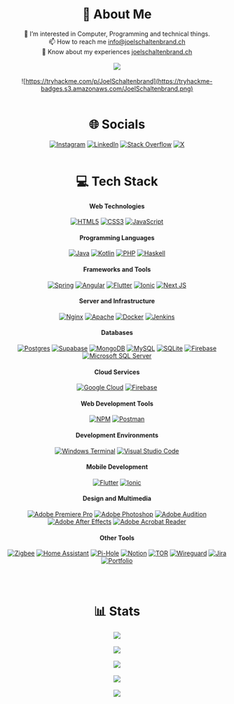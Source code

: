 <div align="center">

# 💫 About Me

👀 I’m interested in Computer, Programming and technical things.<br>📫 How to reach me [info@joelschaltenbrand.ch](mailto:info@joelschaltenbrand.ch)<br>📄 Know about my experiences [joelschaltenbrand.ch](https://joelschaltenbrand.ch)<br><br>
![](https://komarev.com/ghpvc/?username=joel-schaltenbrand&color=blue)
<br><br>
![https://tryhackme.com/p/JoelSchaltenbrand](https://tryhackme-badges.s3.amazonaws.com/JoelSchaltenbrand.png)
<br><br>

# 🌐 Socials

[![Instagram](https://img.shields.io/badge/Instagram-%23E4405F.svg?logo=Instagram&logoColor=white)](https://instagram.com/__joel02__) [![LinkedIn](https://img.shields.io/badge/LinkedIn-%230077B5.svg?logo=linkedin&logoColor=white)](https://linkedin.com/in/joel-schaltenbrand) [![Stack Overflow](https://img.shields.io/badge/-Stackoverflow-FE7A16?logo=stack-overflow&logoColor=white)](https://stackoverflow.com/users/21419105) [![X](https://img.shields.io/badge/X-black.svg?logo=X&logoColor=white)](https://x.com/Joel_Sch_)
<br><br>

# 💻 Tech Stack

<div align="center">  
  
  #### Web Technologies
[![HTML5](https://img.shields.io/badge/html5-%23E34F26.svg?style=for-the-badge&logo=html5&logoColor=white)](https://www.html.com)
[![CSS3](https://img.shields.io/badge/css3-%231572B6.svg?style=for-the-badge&logo=css3&logoColor=white)](https://www.css.com)
[![JavaScript](https://img.shields.io/badge/javascript-%23323330.svg?style=for-the-badge&logo=javascript&logoColor=%23F7DF1E)](https://www.javascript.com)

#### Programming Languages

[![Java](https://img.shields.io/badge/java-%23ED8B00.svg?style=for-the-badge&logo=openjdk&logoColor=white)](https://www.java.com)
[![Kotlin](https://img.shields.io/badge/kotlin-%237F52FF.svg?style=for-the-badge&logo=kotlin&logoColor=white)](https://kotlinlang.org)
[![PHP](https://img.shields.io/badge/php-%777BB4.svg?style=for-the-badge&logo=php&logoColor=white)](https://www.php.net)
[![Haskell](https://img.shields.io/badge/Haskell-5e5086?style=for-the-badge&logo=haskell&logoColor=white)](https://www.haskell.org)

#### Frameworks and Tools

[![Spring](https://img.shields.io/badge/spring-%236DB33F.svg?style=for-the-badge&logo=spring&logoColor=white)](https://spring.io)
[![Angular](https://img.shields.io/badge/angular-%23DD0031.svg?style=for-the-badge&logo=angular&logoColor=white)](https://angular.io)
[![Flutter](https://img.shields.io/badge/Flutter-%2302569B.svg?style=for-the-badge&logo=Flutter&logoColor=white)](https://flutter.dev)
[![Ionic](https://img.shields.io/badge/Ionic-%233880FF.svg?style=for-the-badge&logo=Ionic&logoColor=white)](https://ionicframework.com)
[![Next JS](https://img.shields.io/badge/Next-black?style=for-the-badge&logo=next.js&logoColor=white)](https://nextjs.org)

#### Server and Infrastructure

[![Nginx](https://img.shields.io/badge/nginx-%23009639.svg?style=for-the-badge&logo=nginx&logoColor=white)](https://nginx.org)
[![Apache](https://img.shields.io/badge/apache-%23D42029.svg?style=for-the-badge&logo=apache&logoColor=white)](https://httpd.apache.org)
[![Docker](https://img.shields.io/badge/docker-%230db7ed.svg?style=for-the-badge&logo=docker&logoColor=white)](https://www.docker.com)
[![Jenkins](https://img.shields.io/badge/jenkins-%232C5263.svg?style=for-the-badge&logo=jenkins&logoColor=white)](https://www.jenkins.io)

#### Databases

[![Postgres](https://img.shields.io/badge/postgres-%23316192.svg?style=for-the-badge&logo=postgresql&logoColor=white)](https://www.postgresql.org)
[![Supabase](https://img.shields.io/badge/Supabase-3ECF8E?style=for-the-badge&logo=supabase&logoColor=white)](https://supabase.io)
[![MongoDB](https://img.shields.io/badge/MongoDB-%234ea94b.svg?style=for-the-badge&logo=mongodb&logoColor=white)](https://www.mongodb.com)
[![MySQL](https://img.shields.io/badge/mysql-%2300000f.svg?style=for-the-badge&logo=mysql&logoColor=white)](https://www.mysql.com)
[![SQLite](https://img.shields.io/badge/sqlite-%2307405e.svg?style=for-the-badge&logo=sqlite&logoColor=white)](https://www.sqlite.org)
[![Firebase](https://img.shields.io/badge/Firebase-039BE5?style=for-the-badge&logo=Firebase&logoColor=white)](https://firebase.google.com)
[![Microsoft SQL Server](https://img.shields.io/badge/Microsoft%20SQL%20Server-CC2927?style=for-the-badge&logo=microsoft%20sql%20server&logoColor=white)](https://www.microsoft.com/sql-server)

#### Cloud Services

[![Google Cloud](https://img.shields.io/badge/GoogleCloud-%234285F4.svg?style=for-the-badge&logo=google-cloud&logoColor=white)](https://cloud.google.com)
[![Firebase](https://img.shields.io/badge/firebase-%23039BE5.svg?style=for-the-badge&logo=firebase)](https://firebase.google.com)

#### Web Development Tools

[![NPM](https://img.shields.io/badge/NPM-%23CB3837.svg?style=for-the-badge&logo=npm&logoColor=white)](https://www.npmjs.com)
[![Postman](https://img.shields.io/badge/Postman-FF6C37?style=for-the-badge&logo=postman&logoColor=white)](https://www.postman.com)

#### Development Environments

[![Windows Terminal](https://img.shields.io/badge/Windows%20Terminal-%234D4D4D.svg?style=for-the-badge&logo=windows-terminal&logoColor=white)](https://aka.ms/terminal)
[![Visual Studio Code](https://img.shields.io/badge/Visual%20Studio%20Code-007ACC?style=for-the-badge&logo=visual-studio-code&logoColor=white)](https://code.visualstudio.com)

#### Mobile Development

[![Flutter](https://img.shields.io/badge/Flutter-%2302569B.svg?style=for-the-badge&logo=Flutter&logoColor=white)](https://flutter.dev)
[![Ionic](https://img.shields.io/badge/Ionic-%233880FF.svg?style=for-the-badge&logo=Ionic&logoColor=white)](https://ionicframework.com)

#### Design and Multimedia

[![Adobe Premiere Pro](https://img.shields.io/badge/Adobe%20Premiere%20Pro-9999FF.svg?style=for-the-badge&logo=Adobe%20Premiere%20Pro&logoColor=white)](https://www.adobe.com/products/premiere.html)
[![Adobe Photoshop](https://img.shields.io/badge/adobe%20photoshop-%2331A8FF.svg?style=for-the-badge&logo=adobe%20photoshop&logoColor=white)](https://www.adobe.com/products/photoshop.html)
[![Adobe Audition](https://img.shields.io/badge/Adobe%20Audition-9999FF.svg?style=for-the-badge&logo=Adobe%20Audition&logoColor=white)](https://www.adobe.com/products/audition.html)
[![Adobe After Effects](https://img.shields.io/badge/Adobe%20After%20Effects-9999FF.svg?style=for-the-badge&logo=Adobe%20After%20Effects&logoColor=white)](https://www.adobe.com/products/aftereffects.html)
[![Adobe Acrobat Reader](https://img.shields.io/badge/Adobe%20Acrobat%20Reader-EC1C24.svg?style=for-the-badge&logo=Adobe%20Acrobat%20Reader&logoColor=white)](https://get.adobe.com/reader)

#### Other Tools

[![Zigbee](https://img.shields.io/badge/zigbee-%23EB0443.svg?style=for-the-badge&logo=zigbee&logoColor=white)](https://zigbeealliance.org)
[![Home Assistant](https://img.shields.io/badge/home%20assistant-%2341BDF5.svg?style=for-the-badge&logo=home-assistant&logoColor=white)](https://www.home-assistant.io)
[![Pi-Hole](https://img.shields.io/badge/pihole-%2396060C.svg?style=for-the-badge&logo=pi-hole&logoColor=white)](https://pi-hole.net)
[![Notion](https://img.shields.io/badge/Notion-%23000000.svg?style=for-the-badge&logo=notion&logoColor=white)](https://www.notion.so)
[![TOR](https://img.shields.io/badge/tor-%237E4798.svg?style=for-the-badge&logo=tor-project&logoColor=white)](https://www.torproject.org)
[![Wireguard](https://img.shields.io/badge/wireguard-%2388171A.svg?style=for-the-badge&logo=wireguard&logoColor=white)](https://www.wireguard.com)
[![Jira](https://img.shields.io/badge/jira-%230A0FFF.svg?style=for-the-badge&logo=jira&logoColor=white)](https://www.atlassian.com/software/jira)
[![Portfolio](https://img.shields.io/badge/Portfolio-%23000000.svg?style=for-the-badge&logo=firefox&logoColor=#FF7139)](https://www.mozilla.org/firefox/new/)

</div>
<br><br>

# 📊 Stats

[![](https://github-profile-trophy.vercel.app/?username=joel-schaltenbrand&theme=onedark)](https://github.com/joel-schaltenbrand/github-profile-trophy&hide_border=true&count_private=true)<br/><br/>
![](https://github-contributor-stats.vercel.app/api?username=Joel-Schaltenbrand&limit=5&theme=dark&combine_all_yearly_contributions=true)<br/><br/>
![](https://github-readme-streak-stats.herokuapp.com/?user=Joel-Schaltenbrand&theme=dark&hide_border=false)<br/><br/>
![](https://github-readme-stats.vercel.app/api?username=Joel-Schaltenbrand&theme=dark&hide_border=false&include_all_commits=true&count_private=true)<br/><br/>
![](https://github-readme-stats.vercel.app/api/top-langs/?username=Joel-Schaltenbrand&theme=dark&hide_border=false&include_all_commits=true&count_private=true&layout=compact)

</div>
